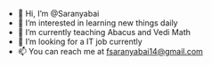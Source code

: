 - 👋 Hi, I’m @Saranyabai
- 👀 I’m interested in learning new things daily
- 🌱 I’m currently teaching Abacus and Vedi Math
- 💞️ I’m looking for a IT job currently
- 📫 You can reach me at fsaranyabai14@gmail.com

<!---
Saranyabai/Saranyabai is a ✨ special ✨ repository because its `README.md` (this file) appears on your GitHub profile.
You can click the Preview link to take a look at your changes.
--->
